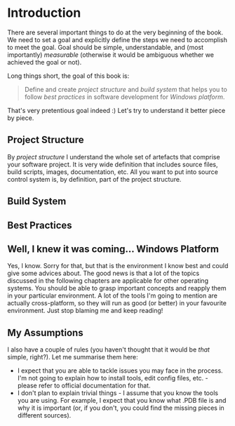 # Introduction

There are several important things to do at the very beginning of the book. We need
to set a goal and explicitly define the steps we need to accomplish to meet the goal.
Goal should be simple, understandable, and (most importantly) *measurable* (otherwise
it would be ambiguous whether we achieved the goal or not).

Long things short, the goal of this book is:

> Define and create *project structure* and *build system* that helps you
> to follow *best practices* in software development for *Windows platform*.

That's very pretentious goal indeed :) Let's try to understand it better piece by piece.

## Project Structure
By *project structure* I understand the whole set of artefacts that comprise your
software project. It is very wide definition that includes source files, build scripts,
images, documentation, etc. All you want to put into source control system is, by
definition, part of the project structure.

## Build System

## Best Practices

## Well, I knew it was coming... Windows Platform
Yes, I know. Sorry for that, but that is the environment I know best and could
give some advices about. The good news is that a lot of the topics discussed in
the following chapters are applicable for other operating systems. You should
be able to grasp important concepts and reapply them in your particular environment.
A lot of the tools I'm going to mention are actually cross-platform, so they will
run as good (or better) in your favourite environment. Just stop blaming me and keep
reading!

## My Assumptions
I also have a couple of rules (you haven't thought that it would be *that* simple, right?).
Let me summarise them here:

 * I expect that you are able to tackle issues you may face in the process. I'm not
going to explain how to install tools, edit config files, etc. - please refer to official
documentation for that.
 * I don't plan to explain trivial things - I assume that you know the tools you are using.
For example, I expect that you know what .PDB file is and why it is important (or, if you
don't, you could find the missing pieces in different sources).
